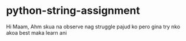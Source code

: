 # python-string-assignment
Hi Maam, Ahm skua na observe nag struggle pajud ko pero gina try nko akoa best maka learn ani
